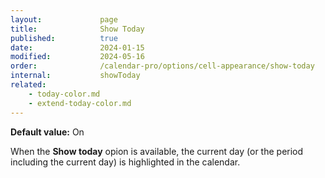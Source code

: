 ```yaml
---
layout:             page
title:              Show Today
published:          true
date:               2024-01-15
modified:           2024-05-16
order:              /calendar-pro/options/cell-appearance/show-today
internal:           showToday
related:
    - today-color.md
    - extend-today-color.md
---
```

**Default value:** On

When the **Show today** opion is available, the current day (or the period including the current day) is highlighted in the calendar.
